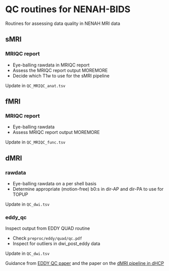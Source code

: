# QC routines for NENAH-BIDS
Routines for assessing data quality in NENAH MRI data

## sMRI
### MRIQC report
- Eye-balling rawdata in MRIQC report
- Assess the MRIQC report output MOREMORE
- Decide which T1w to use for the sMRI pipeline

Update in `QC_MRIQC_anat.tsv`

## fMRI
### MRIQC report
- Eye-balling rawdata
- Assess MRIQC report output MOREMORE

Update in `QC_MRIQC_func.tsv`

## dMRI
### rawdata 
- Eye-balling rawdata on a per shell basis
- Determine appropriate (motion-free) b0:s in dir-AP and dir-PA to use for TOPUP

Update in `QC_dwi.tsv`

### eddy_qc
Inspect output from EDDY QUAD routine
- Check `preproc/eddy/quad/qc.pdf`
- Inspect for outliers in dwi_post_eddy data

Update in `QC_dwi.tsv`

Guidance from [EDDY QC paper](https://www.sciencedirect.com/science/article/pii/S1053811918319451) and the paper on the [dMRI pipeline in dHCP](https://www.sciencedirect.com/science/article/pii/S1053811918304889?via%3Dihub)
